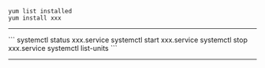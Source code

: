 ```
yum list installed
yum install xxx
```
<hr/>
```
systemctl status xxx.service
systemctl start xxx.service
systemctl stop xxx.service
systemctl list-units
```
<hr/>
